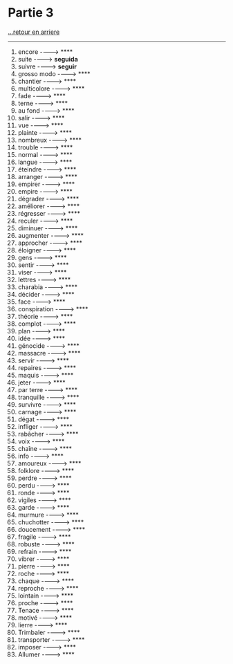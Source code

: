 # Partie 3

[...retour en arriere](../menu.md)

---

1. encore ----> ****
2. suite ----> **seguida**
3. suivre ----> **seguir**
4. grosso modo ----> ****
5. chantier ----> ****
6. multicolore ----> ****
7. fade ----> ****
8. terne  ----> ****
9. au fond  ----> ****
10. salir  ----> ****
11. vue  ----> ****
12. plainte  ----> ****
13. nombreux  ----> ****
14. trouble  ----> ****
15. normal  ----> ****
16. langue  ----> ****
17. éteindre  ----> ****
18. arranger  ----> ****
19. empirer  ----> ****
20. empire  ----> ****
21. dégrader  ----> ****
22. améliorer  ----> ****
23. régresser  ----> ****
24. reculer  ----> ****
25. diminuer  ----> ****
26. augmenter  ----> ****
27. approcher  ----> ****
28. éloigner  ----> ****
29. gens  ----> ****
30. sentir  ----> ****
31. viser  ----> ****
32. lettres  ----> ****
33. charabia  ----> ****
34. décider   ----> ****
35. face  ----> ****
36. conspiration  ----> ****
37. théorie  ----> ****
38. complot   ----> ****
39. plan  ----> ****
40. idée  ----> ****
41. génocide  ----> ****
42. massacre  ----> ****
43. servir  ----> ****
44. repaires  ----> ****
45. maquis  ----> ****
46. jeter  ----> ****
47. par terre  ----> ****
48. tranquille  ----> ****
49. survivre  ----> ****
50. carnage  ----> ****
51. dégat  ----> ****
52. infliger  ----> ****
53. rabâcher  ----> ****
54. voix  ----> ****
55. chaîne  ----> ****
56. info  ----> ****
57. amoureux  ----> ****
58. folklore  ----> ****
59. perdre  ----> ****
60. perdu  ----> ****
61. ronde  ----> ****
62. vigiles   ----> ****
63. garde  ----> ****
64. murmure  ----> ****
65. chuchotter  ----> ****
66. doucement  ----> ****
67. fragile  ----> ****
68. robuste  ----> ****
69. refrain  ----> ****
70. vibrer  ----> ****
71. pierre   ----> ****
72. roche  ----> ****
73. chaque  ----> ****
74. reproche  ----> ****
75. lointain  ----> ****
76. proche  ----> ****
77. Tenace  ----> ****
78. motivé  ----> ****
79. lierre  ----> ****
80. Trimbaler  ----> ****
81. transporter  ----> ****
82. imposer   ----> ****
83. Allumer   ----> ****